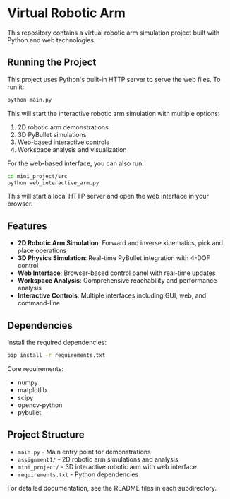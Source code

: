 # Virtual Robotic Arm

This repository contains a virtual robotic arm simulation project built with Python and web technologies.

## Running the Project

This project uses Python's built-in HTTP server to serve the web files. To run it:

```bash
python main.py
```

This will start the interactive robotic arm simulation with multiple options:
1. 2D robotic arm demonstrations
2. 3D PyBullet simulations  
3. Web-based interactive controls
4. Workspace analysis and visualization

For the web-based interface, you can also run:

```bash
cd mini_project/src
python web_interactive_arm.py
```

This will start a local HTTP server and open the web interface in your browser.

## Features

- **2D Robotic Arm Simulation**: Forward and inverse kinematics, pick and place operations
- **3D Physics Simulation**: Real-time PyBullet integration with 4-DOF control
- **Web Interface**: Browser-based control panel with real-time updates
- **Workspace Analysis**: Comprehensive reachability and performance analysis
- **Interactive Controls**: Multiple interfaces including GUI, web, and command-line

## Dependencies

Install the required dependencies:

```bash
pip install -r requirements.txt
```

Core requirements:
- numpy
- matplotlib  
- scipy
- opencv-python
- pybullet

## Project Structure

- `main.py` - Main entry point for demonstrations
- `assignment1/` - 2D robotic arm simulations and analysis
- `mini_project/` - 3D interactive robotic arm with web interface
- `requirements.txt` - Python dependencies

For detailed documentation, see the README files in each subdirectory.